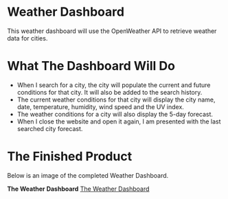 # Weather Dashboard
This weather dashboard will use the OpenWeather API to retrieve weather data for cities.

# What The Dashboard Will Do
* When I search for a city, the city will populate the current and future conditions for that city. It will also be added to the search history.
* The current weather conditions for that city will display the city name, date, temperature, humidity, wind speed and the UV index.
* The weather conditions for a city will also display the 5-day forecast.
* When I close the website and open it again, I am presented with the last searched city forecast. 

# The Finished Product
Below is an image of the completed Weather Dashboard.

**The Weather Dashboard**
[The Weather Dashboard](https://github.com/plrobbins/weather.dashboard/blob/master/Images/WeatherDashboard.png)